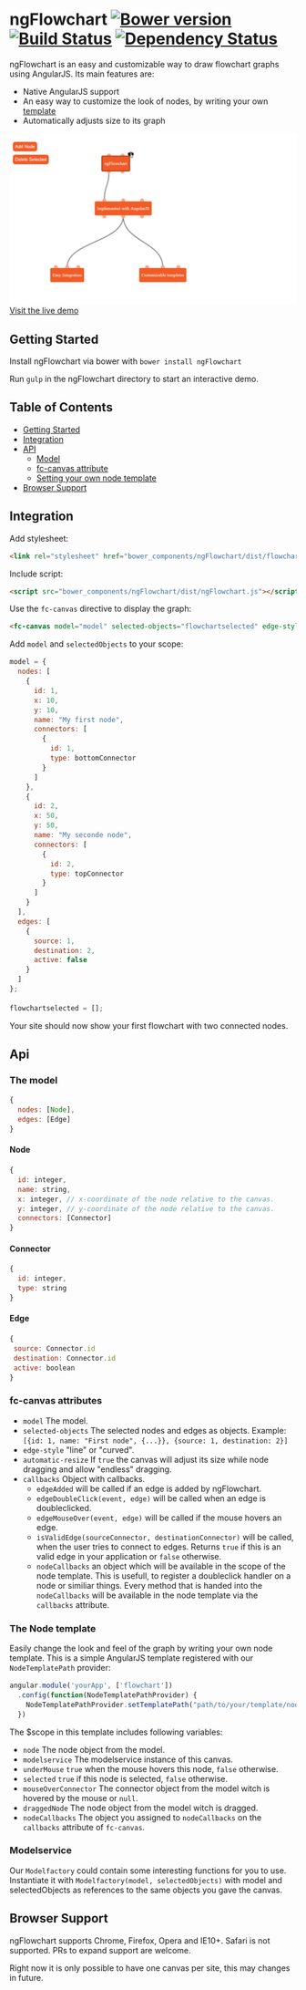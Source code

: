 # ngFlowchart [![Bower version](https://badge.fury.io/bo/ngFlowchart.svg)](https://github.com/ONE-LOGIC/ngFlowchart) [![Build Status](https://travis-ci.org/ONE-LOGIC/ngFlowchart.svg?branch=master)](https://travis-ci.org/ONE-LOGIC/ngFlowchart/) [![Dependency Status](https://gemnasium.com/ONE-LOGIC/ngFlowchart.svg)](https://gemnasium.com/ONE-LOGIC/ngFlowchart)

ngFlowchart is an easy and customizable way to draw flowchart graphs using AngularJS. Its main features are:
* Native AngularJS support
* An easy way to customize the look of nodes, by writing your own [template](#the-node-template) 
* Automatically adjusts size to its graph

<a href="http://one-logic.github.io/ngFlowchart/dist/index.html" target="_blank">
  <img src="liveDemo.gif" alt="Live Demo"/>
</a>
<a href="http://one-logic.github.io/ngFlowchart/dist/index.html" target="_blank">Visit the live demo</a>

## Getting Started

Install ngFlowchart via bower with `bower install ngFlowchart`

Run `gulp` in the ngFlowchart directory to start an interactive demo.

## Table of Contents
* [Getting Started](#getting-started)
* [Integration](#integration)
* [API](#api)
  * [Model](#the-model) 
  * [fc-canvas attribute](#fc-canvas-attributes)
  * [Setting your own node template](#the-node-template)
* [Browser Support](#browser-support)

## Integration

Add stylesheet:
```html
<link rel="stylesheet" href="bower_components/ngFlowchart/dist/flowchart.css" type="text/css">
```

Include script:
```html
<script src="bower_components/ngFlowchart/dist/ngFlowchart.js"></script>
```

Use the `fc-canvas` directive to display the graph:
```html
<fc-canvas model="model" selected-objects="flowchartselected" edge-style="line"></fc-canvas>
```

Add `model` and `selectedObjects` to your scope:
```javascript
model = {
  nodes: [
    { 
      id: 1, 
      x: 10, 
      y: 10, 
      name: "My first node", 
      connectors: [
        {
          id: 1, 
          type: bottomConnector
        }
      ]
    },
    { 
      id: 2, 
      x: 50, 
      y: 50, 
      name: "My seconde node", 
      connectors: [
        {
          id: 2, 
          type: topConnector
        }
      ]
    }
  ],
  edges: [
    {
      source: 1, 
      destination: 2,
      active: false
    }
  ]
};
    
flowchartselected = [];
```

Your site should now show your first flowchart with two connected nodes.

## Api

### The model

```javascript
{
  nodes: [Node],
  edges: [Edge]
}
```

#### Node
```javascript
{
  id: integer,
  name: string,
  x: integer, // x-coordinate of the node relative to the canvas.
  y: integer, // y-coordinate of the node relative to the canvas.
  connectors: [Connector]
}
```

#### Connector
```javascript
{
  id: integer,
  type: string
}
```

#### Edge
```javascript
{
 source: Connector.id
 destination: Connector.id
 active: boolean
}
```

### fc-canvas attributes
* `model` The model.
* `selected-objects` The selected nodes and edges as objects. Example: `[{id: 1, name: "First node", {...}}, {source: 1, destination: 2}]`
* `edge-style` "line" or "curved".
* `automatic-resize` If `true` the canvas will adjust its size while node dragging and allow "endless" dragging.
* `callbacks` Object with callbacks.
  * `edgeAdded` will be called if an edge is added by ngFlowchart. 
  * `edgeDoubleClick(event, edge)` will be called when an edge is doubleclicked.
  * `edgeMouseOver(event, edge)` will be called if the mouse hovers an edge.
  * `isValidEdge(sourceConnector, destinationConnector)` will be called, when the user tries to connect to edges. Returns `true` if this is an valid edge in your application or `false` otherwise.
  * `nodeCallbacks` an object which will be available in the scope of the node template. This is usefull, to register a doubleclick handler on a node or similiar things. Every method that is handed into the `nodeCallbacks` will be available in the node template via the `callbacks` attribute.
 
### The Node template
Easily change the look and feel of the graph by writing your own node template. This is a simple AngularJS template registered with our `NodeTemplatePath` provider:

```javascript
angular.module('yourApp', ['flowchart'])
  .config(function(NodeTemplatePathProvider) {
    NodeTemplatePathProvider.setTemplatePath("path/to/your/template/node.html");
  })
```

The $scope in this template includes following variables:
* `node` The node object from the model.
* `modelservice` The modelservice instance of this canvas.
* `underMouse` `true` when the mouse hovers this node, `false` otherwise.
* `selected` `true` if this node is selected, `false` otherwise.
* `mouseOverConnector` The connector object from the model witch is hovered by the mouse or `null`.
* `draggedNode` The node object from the model witch is dragged.
* `nodeCallbacks` The object you assigned to `nodeCallbacks` on the `callbacks` attribute of `fc-canvas`.

### Modelservice
Our `Modelfactory` could contain some interesting functions for you to use.
Instantiate it with `Modelfactory(model, selectedObjects)` with model and selectedObjects as references to the same objects you gave the canvas.


## Browser Support
ngFlowchart supports Chrome, Firefox, Opera and IE10+. Safari is not supported. PRs to expand support are welcome.

Right now it is only possible to have one canvas per site, this may changes in future.
